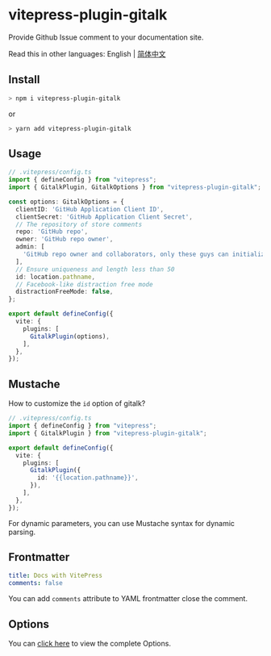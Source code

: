 # vitepress-plugin-gitalk

Provide Github Issue comment to your documentation site.

Read this in other languages: English | [简体中文](./README.zh.md)

## Install

```sh
> npm i vitepress-plugin-gitalk
```

or

```sh
> yarn add vitepress-plugin-gitalk
```

## Usage

```typescript
// .vitepress/config.ts
import { defineConfig } from "vitepress";
import { GitalkPlugin, GitalkOptions } from "vitepress-plugin-gitalk";

const options: GitalkOptions = {
  clientID: 'GitHub Application Client ID',
  clientSecret: 'GitHub Application Client Secret',
  // The repository of store comments
  repo: 'GitHub repo',
  owner: 'GitHub repo owner',
  admin: [
    'GitHub repo owner and collaborators, only these guys can initialize github issues'
  ],
  // Ensure uniqueness and length less than 50
  id: location.pathname,
  // Facebook-like distraction free mode
  distractionFreeMode: false,
};

export default defineConfig({
  vite: {
    plugins: [
      GitalkPlugin(options),
    ],
  },
});
```

## Mustache

How to customize the `id` option of gitalk?

```typescript
// .vitepress/config.ts
import { defineConfig } from "vitepress";
import { GitalkPlugin } from "vitepress-plugin-gitalk";

export default defineConfig({
  vite: {
    plugins: [
      GitalkPlugin({
        id: '{{location.pathname}}',
      }),
    ],
  },
});
```

For dynamic parameters, you can use Mustache syntax for dynamic parsing.

## Frontmatter

```yaml
title: Docs with VitePress
comments: false
```

You can add `comments` attribute to YAML frontmatter close the comment.

## Options

You can [click here](https://github.com/gitalk/gitalk#options) to view the complete Options.
